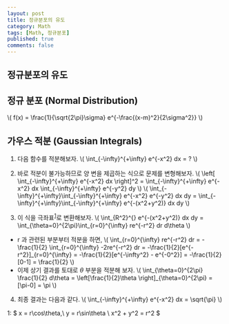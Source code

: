 ```yaml
---
layout: post
title: 정규분포의 유도
category: Math
tags: [Math, 정규분포]
published: true
comments: false
---
```


정규분포의 유도
---


## 정규 분포 \(Normal Distribution\) 

\\( f(x) = \frac{1}{\sqrt{2\pi}\sigma} e^{-\frac{(x-m)^2}{2\sigma^2}} \\)

## 가우스 적분 \(Gaussian Integrals\)

1. 다음 함수를 적분해보자.
\\( \int\_{-\infty}^{+\infty} e^{-x^2} dx = ? \\)

2. 바로 적분이 불가능하므로 양 변을 제곱하는 식으로 문제를 변형해보자.
\\( \left[ \int\_{-\infty}^{+\infty} e^{-x^2} dx \right]^2 = \\int\_{-\infty}^{+\infty} e^{-x^2} dx \int\_{-\infty}^{+\infty} e^{-y^2} dy \\)
\\( \int\_{-\infty}^{+\infty}\int\_{-\infty}^{+\infty} e^{-x^2} e^{-y^2} dx dy = \int\_{-\infty}^{+\infty}\int\_{-\infty}^{+\infty} e^{-(x^2+y^2)} dx dy  \\)

3. 이 식을 극좌표<sup>[1](#극좌표)</sup>로 변환해보자.
\\( \int\_{R^2}^{} e^{-(x^2+y^2)} dx dy = \int\_{\theta=0}^{2\pi}\int\_{r=0}^{\infty} re^{-r^2} dr d\theta \\)
 - r 과 관련된 부분부터 적분을 하면, 
\\( \int\_{r=0}^{\infty} re^{-r^2} dr = -\frac{1}{2} \int\_{r=0}^{\infty} -2re^{-r^2} dr = -\frac{1}{2}[e^{-r^2}]\_{r=0}^{\infty} = -\frac{1}{2}[e^{-\infty^2} - e^{-0^2}] = -\frac{1}{2}[0-1] = \frac{1}{2} \\) 
 - 이제 상기 결과를 토대로 $\theta$ 부분을 적분해 보자. 
\\( \int\_{\theta=0}^{2\pi} \frac{1}{2} d\theta = \left[\frac{1}{2}\theta \right]\_{\theta=0}^{2\pi} = [\pi-0] = \pi \\)

4. 최종 결과는 다음과 같다.
\\( \int\_{-\infty}^{+\infty} e^{-x^2} dx = \sqrt{\pi} \\)

<a name="극좌표">1</a>: $ x = r\cos\theta,\  y = r\sin\theta \ x^2 + y^2 = r^2 $
